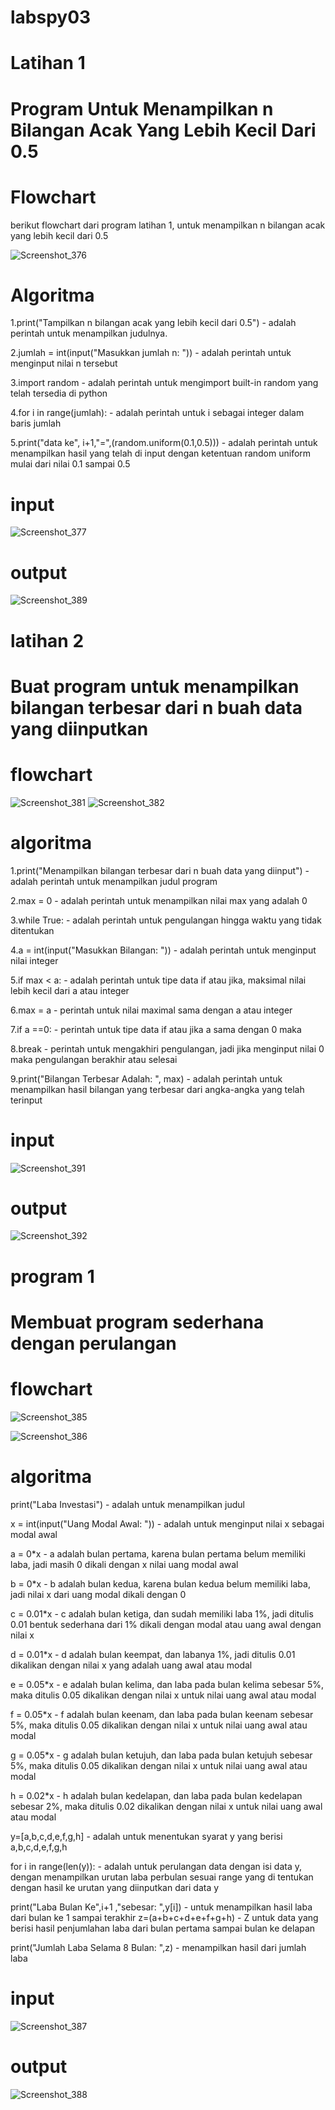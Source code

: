 # labspy03

# Latihan 1
# Program Untuk Menampilkan n Bilangan Acak Yang Lebih Kecil Dari 0.5
# Flowchart 

berikut flowchart dari program latihan 1, untuk menampilkan n bilangan acak yang lebih kecil dari 0.5

![Screenshot_376](https://user-images.githubusercontent.com/81457697/141036782-8d1a6df3-a900-47c0-912f-8707fe2df670.png)

# Algoritma
1.print("Tampilkan n bilangan acak yang lebih kecil dari 0.5") - adalah perintah untuk menampilkan judulnya.

2.jumlah = int(input("Masukkan jumlah n: ")) - adalah perintah untuk menginput nilai n tersebut

3.import random - adalah perintah untuk mengimport built-in random yang telah tersedia di python

4.for i in range(jumlah): - adalah perintah untuk i sebagai integer dalam baris jumlah

5.print("data ke", i+1,"=",(random.uniform(0.1,0.5))) - adalah perintah untuk menampilkan hasil yang telah di input dengan ketentuan random uniform mulai dari nilai 0.1 sampai 0.5

# input
![Screenshot_377](https://user-images.githubusercontent.com/81457697/141039577-69c75647-e19e-47aa-9b26-a227868364d4.png)

# output 
![Screenshot_389](https://user-images.githubusercontent.com/81457697/141061163-ce8ec442-1b17-4f05-ae3b-7f4b98fdb527.png)

# latihan 2
# Buat program untuk menampilkan bilangan terbesar dari n buah data yang diinputkan
# flowchart
![Screenshot_381](https://user-images.githubusercontent.com/81457697/141052320-f74445bc-b5bf-465a-8f59-8dd6f3f04d71.png)
![Screenshot_382](https://user-images.githubusercontent.com/81457697/141052345-af669fe0-ca0c-40ee-9429-e5f40c97364f.png)

# algoritma
1.print("Menampilkan bilangan terbesar dari n buah data yang diinput") - adalah perintah untuk menampilkan judul program

2.max = 0 - adalah perintah untuk menampilkan nilai max yang adalah 0

3.while True: - adalah perintah untuk pengulangan hingga waktu yang tidak ditentukan

4.a = int(input("Masukkan Bilangan: ")) - adalah perintah untuk menginput nilai integer

5.if max < a: - adalah perintah untuk tipe data if atau jika, maksimal nilai lebih kecil dari a atau integer

6.max = a - perintah untuk nilai maximal sama dengan a atau integer

7.if a ==0: - perintah untuk tipe data if atau jika a sama dengan 0 maka

8.break - perintah untuk mengakhiri pengulangan, jadi jika menginput nilai 0 maka pengulangan berakhir atau selesai

9.print("Bilangan Terbesar Adalah: ", max) - adalah perintah untuk menampilkan hasil bilangan yang terbesar dari angka-angka yang telah terinput

# input 
![Screenshot_391](https://user-images.githubusercontent.com/81457697/141062558-32ee8c0f-1710-4c42-a9f8-06ed98d7ce9c.png)

# output
![Screenshot_392](https://user-images.githubusercontent.com/81457697/141062587-e6147177-8d2e-4d26-8762-5585ad70db9e.png)

# program 1
# Membuat program sederhana dengan perulangan 

# flowchart
![Screenshot_385](https://user-images.githubusercontent.com/81457697/141057529-34bda7dd-8aa5-49db-9cff-e96ee89fe989.png)

![Screenshot_386](https://user-images.githubusercontent.com/81457697/141057546-ab05d455-0466-4e8e-9f76-8f6a6e51e179.png)

# algoritma
print("Laba Investasi") - adalah untuk menampilkan judul

x = int(input("Uang Modal Awal: ")) - adalah untuk menginput nilai x sebagai modal awal

a = 0*x - a adalah bulan pertama, karena bulan pertama belum memiliki laba, jadi masih 0 dikali dengan x nilai uang modal awal

b = 0*x - b adalah bulan kedua, karena bulan kedua belum memiliki laba, jadi nilai x dari uang modal dikali dengan 0

c = 0.01*x - c adalah bulan ketiga, dan sudah memiliki laba 1%, jadi ditulis 0.01 bentuk sederhana dari 1% dikali dengan modal atau uang awal dengan nilai x

d = 0.01*x - d adalah bulan keempat, dan labanya 1%, jadi ditulis 0.01 dikalikan dengan nilai x yang adalah uang awal atau modal

e = 0.05*x - e adalah bulan kelima, dan laba pada bulan kelima sebesar 5%, maka ditulis 0.05 dikalikan dengan nilai x untuk nilai uang awal atau modal

f = 0.05*x - f adalah bulan keenam, dan laba pada bulan keenam sebesar 5%, maka ditulis 0.05 dikalikan dengan nilai x untuk nilai uang awal atau modal

g = 0.05*x - g adalah bulan ketujuh, dan laba pada bulan ketujuh sebesar 5%, maka ditulis 0.05 dikalikan dengan nilai x untuk nilai uang awal atau modal

h = 0.02*x - h adalah bulan kedelapan, dan laba pada bulan kedelapan sebesar 2%, maka ditulis 0.02 dikalikan dengan nilai x untuk nilai uang awal atau modal

y=[a,b,c,d,e,f,g,h] - adalah untuk menentukan syarat y yang berisi a,b,c,d,e,f,g,h

for i in range(len(y)): - adalah untuk perulangan data dengan isi data y, dengan menampilkan urutan laba perbulan sesuai range yang di tentukan dengan hasil ke urutan yang diinputkan dari data y

print("Laba Bulan Ke",i+1 ,"sebesar: ",y[i]) - untuk menampilkan hasil laba dari bulan ke 1 sampai terakhir
z=(a+b+c+d+e+f+g+h) - Z untuk data yang berisi hasil penjumlahan laba dari bulan pertama sampai bulan ke delapan

print("Jumlah Laba Selama 8 Bulan: ",z) - menampilkan hasil dari jumlah laba

# input
![Screenshot_387](https://user-images.githubusercontent.com/81457697/141059179-000d2b86-fceb-494c-99c2-6130871c397b.png)

# output
![Screenshot_388](https://user-images.githubusercontent.com/81457697/141059194-d18a538c-0885-4155-bc23-6edc9cbf7421.png)

